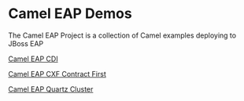 # Camel EAP Demos

The Camel EAP Project is a collection of Camel examples deploying to JBoss EAP 

[Camel EAP CDI](https://github.com/sully6768/camel-eap/tree/master/camel-eap-cdi "Camel EAP CDI")

[Camel EAP CXF Contract First](https://github.com/sully6768/camel-eap/tree/master/camel-eap-cxf-contract-first "Camel EAP CXF Contract First")

[Camel EAP Quartz Cluster](https://github.com/sully6768/camel-eap/tree/master/camel-eap-quartz-cluster "Camel EAP Quartz Cluster") 